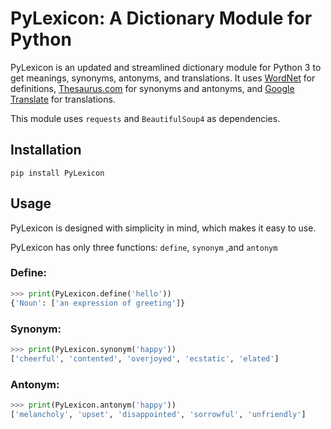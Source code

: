 # PyLexicon: A Dictionary Module for Python

PyLexicon is an updated and streamlined dictionary module for Python 3 to get meanings, synonyms, antonyms, and translations. It uses [WordNet](https://wordnet.princeton.edu/) for definitions, [Thesaurus.com](http://www.thesaurus.com/) for synonyms and antonyms, and [Google Translate](https://translate.google.com/) for translations.

This module uses `requests` and `BeautifulSoup4` as dependencies.

## Installation

`pip install PyLexicon`

## Usage

PyLexicon is designed with simplicity in mind, which makes it easy to use.

PyLexicon has only three functions: `define`, `synonym` ,and  `antonym`

### Define:

```python
>>> print(PyLexicon.define('hello'))
{'Noun': ['an expression of greeting']}
```

### Synonym:

```python
>>> print(PyLexicon.synonym('happy'))
['cheerful', 'contented', 'overjoyed', 'ecstatic', 'elated']
```

### Antonym:

```python
>>> print(PyLexicon.antonym('happy'))
['melancholy', 'upset', 'disappointed', 'sorrowful', 'unfriendly']
```